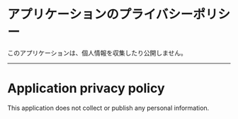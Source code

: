 # アプリケーションのプライバシーポリシー
 このアプリケーションは、個人情報を収集したり公開しません。

--------------------------------------------------------------------------

# Application privacy policy
 This application does not collect or publish any personal information.